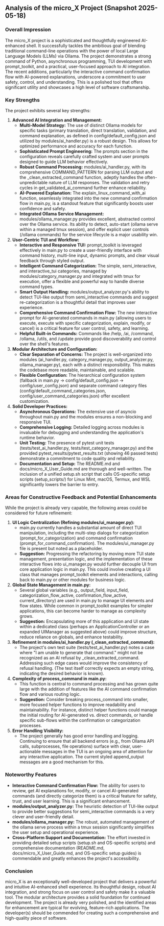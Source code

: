 ## **Analysis of the micro\_X Project (Snapshot 2025-05-18)**

### **Overall Impression**

The micro\_X project is a sophisticated and thoughtfully engineered AI-enhanced shell. It successfully tackles the ambitious goal of blending traditional command-line operations with the power of local Large Language Models (LLMs) via Ollama. The project demonstrates a strong command of Python, asynchronous programming, TUI development with prompt\_toolkit, and a practical, user-focused approach to AI integration. The recent additions, particularly the interactive command confirmation flow with AI-powered explanations, underscore a commitment to user safety, control, and understanding. This is a polished tool that offers significant utility and showcases a high level of software craftsmanship.

### **Key Strengths**

The project exhibits several key strengths:

1. **Advanced AI Integration and Management:**  
   * **Multi-Model Strategy:** The use of distinct Ollama models for specific tasks (primary translation, direct translation, validation, and command explanation, as defined in config/default\_config.json and utilized by modules/ai\_handler.py) is a robust design. This allows for optimized performance and accuracy for each function.  
   * **Sophisticated Prompt Engineering:** The prompts section in the configuration reveals carefully crafted system and user prompts designed to guide LLM behavior effectively.  
   * **Robust Command Processing:** modules/ai\_handler.py, with its comprehensive COMMAND\_PATTERN for parsing LLM output and the \_clean\_extracted\_command function, adeptly handles the often-unpredictable nature of LLM responses. The validation and retry cycles in get\_validated\_ai\_command further enhance reliability.  
   * **AI-Powered Explanation:** The explain\_linux\_command\_with\_ai function, seamlessly integrated into the new command confirmation flow in main.py, is a standout feature that significantly boosts user confidence and safety.  
   * **Integrated Ollama Service Management:** modules/ollama\_manager.py provides excellent, abstracted control over the Ollama service. Its ability to detect, auto-start (ollama serve within a managed tmux session), and offer explicit user controls (/ollama commands) for the service lifecycle is a major usability win.  
2. **User-Centric TUI and Workflow:**  
   * **Interactive and Responsive TUI:** prompt\_toolkit is leveraged effectively in main.py to create a user-friendly interface with command history, multi-line input, dynamic prompts, and clear visual feedback through styled output.  
   * **Intelligent Command Categorization:** The simple, semi\_interactive, and interactive\_tui categories, managed by modules/category\_manager.py and integrated with tmux for execution, offer a flexible and powerful way to handle diverse command types.  
   * **Smart Output Handling:** modules/output\_analyzer.py's ability to detect TUI-like output from semi\_interactive commands and suggest re-categorization is a thoughtful detail that improves user experience.  
   * **Comprehensive Command Confirmation Flow:** The new interactive prompt for AI-generated commands in main.py (allowing users to execute, execute with specific categorization, explain, modify, or cancel) is a critical feature for user control, safety, and learning.  
   * **Helpful Built-in Commands:** Commands like /help, /ai, /command, /ollama, /utils, and /update provide good discoverability and control over the shell's features.  
3. **Modular Architecture and Configuration:**  
   * **Clear Separation of Concerns:** The project is well-organized into modules (ai\_handler.py, category\_manager.py, output\_analyzer.py, ollama\_manager.py), each with a distinct responsibility. This makes the codebase more readable, maintainable, and scalable.  
   * **Flexible Configuration:** The hierarchical configuration system (fallback in main.py \-\> config/default\_config.json \-\> config/user\_config.json) and separate command category files (config/default\_command\_categories.json, config/user\_command\_categories.json) offer excellent customization.  
4. **Solid Developer Practices:**  
   * **Asynchronous Operations:** The extensive use of asyncio throughout main.py and the modules ensures a non-blocking and responsive TUI.  
   * **Comprehensive Logging:** Detailed logging across modules is invaluable for debugging and understanding the application's runtime behavior.  
   * **Unit Testing:** The presence of pytest unit tests (tests/test\_ai\_handler.py, tests/test\_category\_manager.py) and the provided pytest\_results/pytest\_results.txt (showing 46 passed tests) demonstrate a commitment to code quality and reliability.  
   * **Documentation and Setup:** The README.md and docs/micro\_X\_User\_Guide.md are thorough and well-written. The inclusion of a unified setup.sh script that calls OS-specific setup scripts (setup\_scripts/) for Linux Mint, macOS, Termux, and WSL significantly lowers the barrier to entry.

### **Areas for Constructive Feedback and Potential Enhancements**

While the project is already very capable, the following areas could be considered for future refinement:

1. **UI Logic Centralization (Refining modules/ui\_manager.py):**  
   * main.py currently handles a substantial amount of direct TUI manipulation, including the multi-step dialogs for categorization (prompt\_for\_categorization) and command confirmation (prompt\_for\_command\_confirmation). The modules/ui\_manager.py file is present but noted as a placeholder.  
   * **Suggestion:** Progressing the refactoring by moving more TUI state management, presentation logic, and the implementation of these interactive flows into ui\_manager.py would further decouple UI from core application logic in main.py. This could involve creating a UI class that manages prompt\_toolkit elements and interactions, calling back to main.py or other modules for business logic.  
2. **Global State Management in main.py:**  
   * Several global variables (e.g., output\_field, input\_field, categorization\_flow\_active, confirmation\_flow\_active, current\_directory) are used in main.py to manage UI elements and flow states. While common in prompt\_toolkit examples for simpler applications, this can become harder to manage as complexity grows.  
   * **Suggestion:** Encapsulating more of this application and UI state within a dedicated class (perhaps an ApplicationController or an expanded UIManager as suggested above) could improve structure, reduce reliance on globals, and enhance testability.  
3. **Refinement in modules/ai\_handler.py (\_clean\_extracted\_command):**  
   * The project's own test suite (tests/test\_ai\_handler.py) notes a case where "I am unable to generate that command." might not be recognized as an AI refusal by \_clean\_extracted\_command. Addressing such edge cases would improve the consistency of refusal handling. (The test itself correctly expects an empty string, indicating the desired behavior is known).  
4. **Complexity of process\_command in main.py:**  
   * This function is central to command processing and has grown quite large with the addition of features like the AI command confirmation flow and various routing logic.  
   * **Suggestion:** Consider breaking process\_command into smaller, more focused helper functions to improve readability and maintainability. For instance, distinct helper functions could manage the initial routing for AI-generated vs. direct commands, or handle specific sub-flows within the confirmation or categorization processes.  
5. **Error Handling Visibility:**  
   * The project generally has good error handling and logging. Continuing to ensure that all backend errors (e.g., from Ollama API calls, subprocesses, file operations) surface with clear, user-actionable messages in the TUI is an ongoing area of attention for any interactive application. The current styled append\_output messages are a good mechanism for this.

### **Noteworthy Features**

* **Interactive Command Confirmation Flow:** The ability for users to review, get AI explanations for, modify, or cancel AI-generated commands (and directly categorize them) is a critical feature for safety, trust, and user learning. This is a significant enhancement.  
* **modules/output\_analyzer.py:** The heuristic detection of TUI-like output to provide better suggestions for semi\_interactive commands is a very clever and user-friendly detail.  
* **modules/ollama\_manager.py:** The robust, automated management of the ollama serve process within a tmux session significantly simplifies the user setup and operational experience.  
* **Cross-Platform Support and Documentation:** The effort invested in providing detailed setup scripts (setup.sh and OS-specific scripts) and comprehensive documentation (README.md, docs/micro\_X\_User\_Guide.md, and OS-specific setup guides) is commendable and greatly enhances the project's accessibility.

### **Conclusion**

micro\_X is an exceptionally well-developed project that delivers a powerful and intuitive AI-enhanced shell experience. Its thoughtful design, robust AI integration, and strong focus on user control and safety make it a valuable tool. The modular architecture provides a solid foundation for continued development. The project is already very polished, and the identified areas for enhancement are typical for evolving, feature-rich applications. The developer(s) should be commended for creating such a comprehensive and high-quality piece of software.